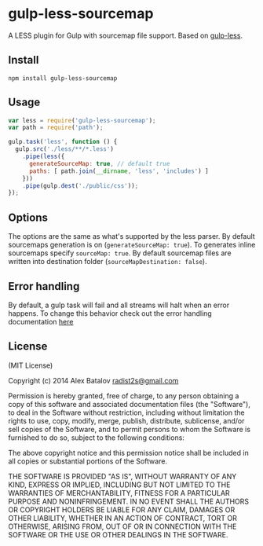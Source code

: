gulp-less-sourcemap
=========

A LESS plugin for Gulp with sourcemap file support. Based on [gulp-less](https://github.com/plus3network/gulp-less).

## Install

```
npm install gulp-less-sourcemap
```

## Usage
```javascript
var less = require('gulp-less-sourcemap');
var path = require('path');

gulp.task('less', function () {
  gulp.src('./less/**/*.less')
    .pipe(less({
      generateSourceMap: true, // default true
      paths: [ path.join(__dirname, 'less', 'includes') ]
    }))
    .pipe(gulp.dest('./public/css'));
});
```

## Options

The options are the same as what's supported by the less parser. By default sourcemaps generation is on (`generateSourceMap: true`). To generates inline sourcemaps specify `sourceMap: true`. By default sourcemap files are written into destination folder (`sourceMapDestination: false`).

## Error handling

By default, a gulp task will fail and all streams will halt when an error happens. To change this behavior check out the error handling documentation [here](https://github.com/gulpjs/gulp/blob/master/docs/recipes/combining-streams-to-handle-errors.md)

## License

(MIT License)

Copyright (c) 2014 Alex Batalov radist2s@gmail.com

Permission is hereby granted, free of charge, to any person obtaining a copy of this software and associated documentation files (the "Software"), to deal in the Software without restriction, including without limitation the rights to use, copy, modify, merge, publish, distribute, sublicense, and/or sell copies of the Software, and to permit persons to whom the Software is furnished to do so, subject to the following conditions:

The above copyright notice and this permission notice shall be included in all copies or substantial portions of the Software.

THE SOFTWARE IS PROVIDED "AS IS", WITHOUT WARRANTY OF ANY KIND, EXPRESS OR IMPLIED, INCLUDING BUT NOT LIMITED TO THE WARRANTIES OF MERCHANTABILITY, FITNESS FOR A PARTICULAR PURPOSE AND NONINFRINGEMENT. IN NO EVENT SHALL THE AUTHORS OR COPYRIGHT HOLDERS BE LIABLE FOR ANY CLAIM, DAMAGES OR OTHER LIABILITY, WHETHER IN AN ACTION OF CONTRACT, TORT OR OTHERWISE, ARISING FROM, OUT OF OR IN CONNECTION WITH THE SOFTWARE OR THE USE OR OTHER DEALINGS IN THE SOFTWARE.
